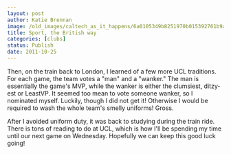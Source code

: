 ```yaml
---
layout: post
author: Katie Brennan
image: /old_images/caltech_as_it_happens/6a0105349b8251970b015392761b9a970b.jpg
title: Sport, the British way 
categories: [clubs]
status: Publish
date: 2011-10-25
---
```



Then, on the train back to London, I learned of a few more UCL traditions. For each game, the team votes a "man" and a "wanker." The man is essentially the game's MVP, while the wanker is either the clumsiest, ditzy-est or LeastVP. It seemed too mean to vote someone wanker, so I nominated myself. Luckily, though I did not get it! Otherwise I would be required to wash the whole team's smelly uniforms! Gross.

After I avoided uniform duty, it was back to studying during the train ride. There is tons of reading to do at UCL, which is how I'll be spending my time until our next game on Wednesday. Hopefully we can keep this good luck going!
